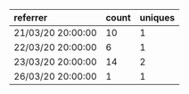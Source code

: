 | referrer          | count | uniques |
| :---------------- | :---- | :------ |
| 21/03/20 20:00:00 | 10    | 1       |
| 22/03/20 20:00:00 | 6     | 1       |
| 23/03/20 20:00:00 | 14    | 2       |
| 26/03/20 20:00:00 | 1     | 1       |